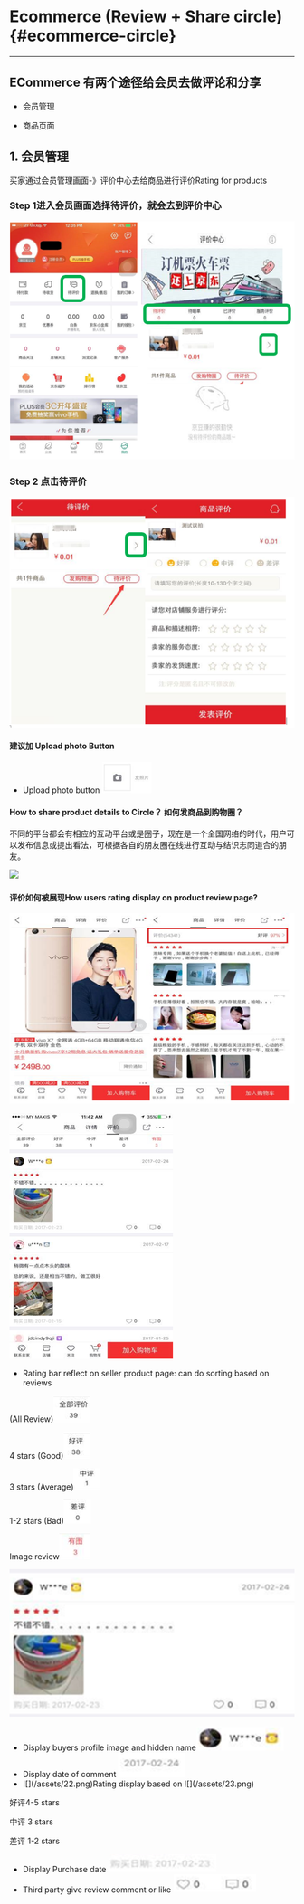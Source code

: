 # Ecommerce \(Review + Share circle\) {#ecommerce-circle}

---

## ECommerce 有两个途径给会员去做评论和分享

* 会员管理

* 商品页面

## 1. 会员管理

买家通过会员管理画面-》评价中心去给商品进行评价Rating for products

### Step 1进入会员画面选择待评价，就会去到评价中心

![](/assets/1.png)

### Step 2 点击待评价

![](/assets/2.png)

#### 建议加 Upload photo Button

* Upload photo button ![](/assets/7.png)

#### **How to share product details to Circle？ 如何发商品到购物圈？**

不同的平台都会有相应的互动平台或是圈子，现在是一个全国网络的时代，用户可以发布信息或提出看法，可根据各自的朋友圈在线进行互动与结识志同道合的朋友。

![](/assets/26.png\)![]\(/assets/27.png\)![]\(/assets/28.png\)![]\(/assets/30.png)

#### **评价如何被展现How users rating display on product review page?**

![](/assets/12.png)

![](/assets/13.png)

* Rating bar reflect on seller product page: can do sorting based on reviews

\(All Review\)![](/assets/14.png)

4 stars \(Good\)![](/assets/15.png)

3 stars \(Average\)![](/assets/16.png)

1-2 stars \(Bad\)![](/assets/17.png)

Image review![](/assets/18.png)

![](/assets/19.png)

* Display buyers profile image and hidden name![](/assets/20.png)
* Display date of comment ![](/assets/21.png)
* ![](/assets/22.png\)Rating display based on ![]\(/assets/23.png)

好评4-5 stars

中评 3 stars

差评 1-2 stars

* Display Purchase date ![](/assets/24.png)
* Third party give review comment or like ![](/assets/25.png)



